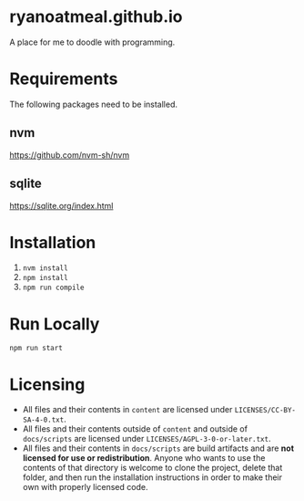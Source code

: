 # ryanoatmeal.github.io
A place for me to doodle with programming.

# Requirements

The following packages need to be installed.

## nvm 

https://github.com/nvm-sh/nvm

## sqlite

https://sqlite.org/index.html

# Installation

1. `nvm install`
2. `npm install`
3. `npm run compile`

# Run Locally

`npm run start`

# Licensing

- All files and their contents in `content` are licensed under 
  `LICENSES/CC-BY-SA-4-0.txt`. 
- All files and their contents outside of `content` and outside of 
  `docs/scripts` are licensed under `LICENSES/AGPL-3-0-or-later.txt`.
- All files and their contents in `docs/scripts` are build artifacts and are 
  **not licensed for use or redistribution**. Anyone who wants to use the 
  contents of that directory is welcome to clone the project, delete that 
  folder, and then run the installation instructions in order to make their 
  own with properly licensed code.
